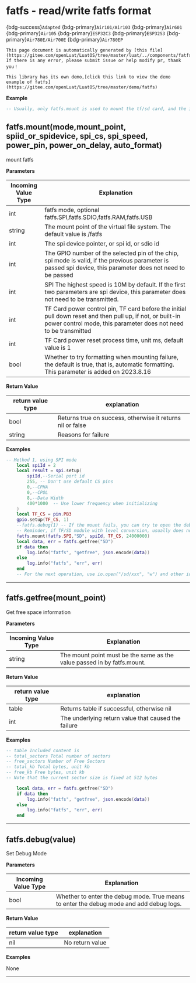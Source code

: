 # fatfs - read/write fatfs format

{bdg-success}`Adapted` {bdg-primary}`Air101/Air103` {bdg-primary}`Air601` {bdg-primary}`Air105` {bdg-primary}`ESP32C3` {bdg-primary}`ESP32S3` {bdg-primary}`Air780E/Air700E` {bdg-primary}`Air780EP`

```{note}
This page document is automatically generated by [this file](https://gitee.com/openLuat/LuatOS/tree/master/luat/../components/fatfs/luat_lib_fatfs.c). If there is any error, please submit issue or help modify pr, thank you！
```

```{tip}
This library has its own demo,[click this link to view the demo example of fatfs](https://gitee.com/openLuat/LuatOS/tree/master/demo/fatfs)
```

**Example**

```lua
-- Usually, only fatfs.mount is used to mount the tf/sd card, and the io library is enough for other operations.

```

## fatfs.mount(mode,mount_point, spiid_or_spidevice, spi_cs, spi_speed, power_pin, power_on_delay, auto_format)



mount fatfs

**Parameters**

|Incoming Value Type | Explanation|
|-|-|
|int|fatfs mode, optional fatfs.SPI,fatfs.SDIO,fatfs.RAM,fatfs.USB|
|string|The mount point of the virtual file system. The default value is /fatfs|
|int|The spi device pointer, or spi id, or sdio id|
|int|The GPIO number of the selected pin of the chip, spi mode is valid, if the previous parameter is passed spi device, this parameter does not need to be passed|
|int|SPI The highest speed is 10M by default. If the first two parameters are spi device, this parameter does not need to be transmitted.|
|int|TF Card power control pin, TF card before the initial pull down reset and then pull up, if not, or built-in power control mode, this parameter does not need to be transmitted|
|int|TF Card power reset process time, unit ms, default value is 1|
|bool|Whether to try formatting when mounting failure, the default is true, that is, automatic formatting. This parameter is added on 2023.8.16|

**Return Value**

|return value type | explanation|
|-|-|
|bool|Returns true on success, otherwise it returns nil or false|
|string|Reasons for failure|

**Examples**

```lua
-- Method 1, using SPI mode
    local spiId = 2
    local result = spi.setup(
        spiId,--Serial port id
        255, -- Don't use default CS pins
        0,--CPHA
        0,--CPOL
        8,--Data Width
        400*1000  -- Use lower frequency when initializing
    )
    local TF_CS = pin.PB3
    gpio.setup(TF_CS, 1)
    --fatfs.debug(1) -- If the mount fails, you can try to open the debugging information to find the reason.
	-- Reminder, if TF/SD module with level conversion, usually does not support baud rate above 10M!!
    fatfs.mount(fatfs.SPI,"SD", spiId, TF_CS, 24000000)
    local data, err = fatfs.getfree("SD")
    if data then
        log.info("fatfs", "getfree", json.encode(data))
    else
        log.info("fatfs", "err", err)
    end
	-- For the next operation, use io.open("/sd/xxx", "w") and other io library API

```

---

## fatfs.getfree(mount_point)



Get free space information

**Parameters**

|Incoming Value Type | Explanation|
|-|-|
|string|The mount point must be the same as the value passed in by fatfs.mount.|

**Return Value**

|return value type | explanation|
|-|-|
|table|Returns table if successful, otherwise nil|
|int|The underlying return value that caused the failure|

**Examples**

```lua
-- table Included content is
-- total_sectors Total number of sectors
-- free_sectors Number of Free Sectors
-- total_kb Total bytes, unit kb
-- free_kb Free bytes, unit kb
-- Note that the current sector size is fixed at 512 bytes

    local data, err = fatfs.getfree("SD")
    if data then
        log.info("fatfs", "getfree", json.encode(data))
    else
        log.info("fatfs", "err", err)
    end

```

---

## fatfs.debug(value)



Set Debug Mode

**Parameters**

|Incoming Value Type | Explanation|
|-|-|
|bool|Whether to enter the debug mode. True means to enter the debug mode and add debug logs.|

**Return Value**

|return value type | explanation|
|-|-|
|nil|No return value|

**Examples**

None

---

